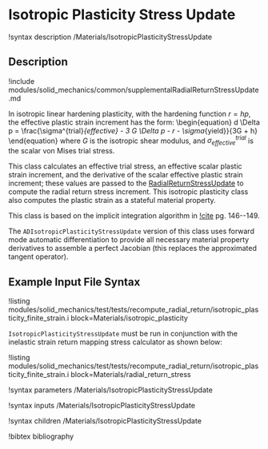 # Isotropic Plasticity Stress Update

!syntax description /Materials/IsotropicPlasticityStressUpdate

## Description

!include modules/solid_mechanics/common/supplementalRadialReturnStressUpdate.md

In isotropic linear hardening plasticity, with the hardening function $r = hp$, the effective
plastic strain increment has the form:
\begin{equation}
 d \Delta p = \frac{\sigma^{trial}_{effective} - 3 G \Delta p - r - \sigma_{yield}}{3G + h}
\end{equation}
where $G$ is the isotropic shear modulus, and $\sigma^{trial}_{effective}$ is the scalar von Mises
trial stress.

This class calculates an effective trial stress, an effective scalar plastic strain increment, and
the derivative of the scalar effective plastic strain increment; these values are passed to the
[RadialReturnStressUpdate](/RadialReturnStressUpdate.md) to compute the radial return stress
increment.  This isotropic plasticity class also computes the plastic strain as a stateful material
property.

This class is based on the implicit integration algorithm in [!cite](dunne2005introduction)
pg. 146--149.  

The `ADIsotropicPlasticityStressUpdate` version of this class uses forward mode automatic
differentiation to provide all necessary material property derivatives to
assemble a perfect Jacobian (this replaces the approximated tangent operator).

## Example Input File Syntax

!listing modules/solid_mechanics/test/tests/recompute_radial_return/isotropic_plasticity_finite_strain.i block=Materials/isotropic_plasticity

`IsotropicPlasticityStressUpdate` must be run in conjunction with the inelastic strain return mapping
stress calculator as shown below:

!listing modules/solid_mechanics/test/tests/recompute_radial_return/isotropic_plasticity_finite_strain.i block=Materials/radial_return_stress

!syntax parameters /Materials/IsotropicPlasticityStressUpdate

!syntax inputs /Materials/IsotropicPlasticityStressUpdate

!syntax children /Materials/IsotropicPlasticityStressUpdate

!bibtex bibliography
